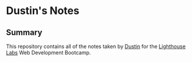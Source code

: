 # Dustin's Notes

## Summary

This repository contains all of the notes taken by [Dustin](https://github.com/dustinmoroz) for the [Lighthouse Labs](https://www.lighthouselabs.ca/en) Web Development Bootcamp.
